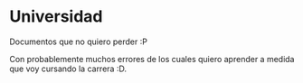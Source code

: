 # Universidad
Documentos que no quiero perder :P

Con probablemente muchos errores de los cuales quiero aprender a medida que voy cursando la carrera :D.
